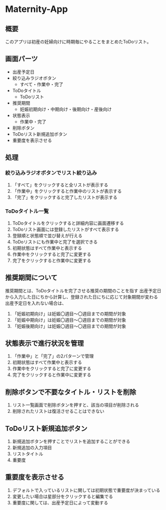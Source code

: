 # Maternity-App

## 概要

このアプリは初産の妊婦向けに時期毎にやることをまとめたToDoリスト。

## 画面パーツ

- 出産予定日
- 絞り込みラジオボタン
  - すべて・作業中・完了
- ToDoタイトル
  - ToDoリスト
- 推奨期間
  - 妊娠初期向け・中期向け・後期向け・産後向け
- 状態表示
  - 作業中・完了
- 削除ボタン
- ToDoリスト新規追加ボタン
- 重要度を表示させる

## 処理

### 絞り込みラジオボタンでリスト絞り込み

1. 「すべて」をクリックすると全リストが表示する
1. 「作業中」をクリックすると作業中のリストが表示する
1. 「完了」をクリックすると完了したリストが表示する

### ToDoタイトル一覧

1. ToDoタイトルをクリックすると詳細内容に画面遷移する
1. ToDoリスト画面には登録したリストがすべて表示する
1. 登録順と状態順で並び替えが行える
1. ToDoリストにも作業中と完了を選択できる
  1. 初期状態はすべて作業中と表示する
  1. 作業中をクリックすると完了に変更する
  1. 完了をクリックすると作業中に変更する

## 推奨期間について

推奨期間とは、ToDoタイトルを完了させる推奨の期間のことを指す
出産予定日から入力した日にちから計算し、登録された日にちに応じて対象期間が変わる
出産予定日を入れない場合は、

1. 「妊娠初期向け」は妊娠〇週目～〇週目までの期間が対象
1. 「妊娠中期向け」は妊娠〇週目～〇週目までの期間が対象
1. 「妊娠後期向け」は妊娠〇週目～〇週目までの期間が対象

## 状態表示で進行状況を管理

1. 「作業中」と「完了」の2パターンで管理
1. 初期状態はすべて作業中と表示する
1. 作業中をクリックすると完了に変更する
1. 完了をクリックすると作業中に変更する

## 削除ボタンで不要なタイトル・リストを削除

1. リスト一覧画面で削除ボタンを押すと、該当の項目が削除される
1. 削除されたリストは復活させることはできない

## ToDoリスト新規追加ボタン

1. 新規追加ボタンを押すことでリストを追加することができる
1. 新規追加の入力項目
  1. リストタイトル
  1. 重要度

## 重要度を表示させる

1. デフォルトで入っているリストに関しては初期状態で重要度が決まっている
1. 変更したい場合は星部分をクリックすると編集でる
1. 重要度に関しては、出産予定日によって変動する
